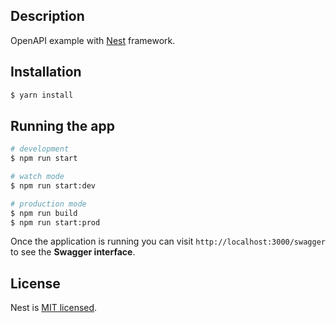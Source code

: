 ## Description

OpenAPI example with [Nest](https://github.com/nestjs/nest) framework.

## Installation

```bash
$ yarn install
```

## Running the app

```bash
# development
$ npm run start

# watch mode
$ npm run start:dev

# production mode
$ npm run build
$ npm run start:prod
```

Once the application is running you can visit `http://localhost:3000/swagger` to see the **Swagger interface**.

## License

Nest is [MIT licensed](LICENSE).
